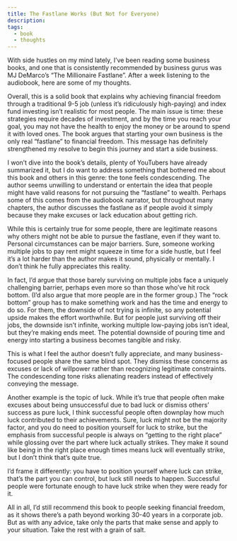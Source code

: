 ```yaml
---
title: The Fastlane Works (But Not for Everyone)
description: 
tags:
  - book
  - thoughts
---
```


With side hustles on my mind lately, I’ve been reading some business books, and one that is consistently recommended by business gurus was MJ DeMarco’s “The Millionaire Fastlane”. After a week listening to the audiobook, here are some of my  thoughts.

<!-- excerpt -->

Overall, this is a solid book that explains why achieving financial freedom through a traditional 9-5 job (unless it’s ridiculously high-paying) and index fund investing isn’t realistic for most people. The main issue is time: these strategies require decades of investment, and by the time you reach your goal, you may not have the health to enjoy the money or be around to spend it with loved ones. The book argues that starting your own business is the only real “fastlane” to financial freedom. This message has definitely strengthened my resolve to begin this journey and start a side business.

I won’t dive into the book’s details, plenty of YouTubers have already summarized it, but I do want to address something that bothered me about this book and others in this genre: the tone feels condescending. The author seems unwilling to understand or entertain the idea that people might have valid reasons for not pursuing the “fastlane” to wealth. Perhaps some of this comes from the audiobook narrator, but throughout many chapters, the author discusses the fastlane as if people avoid it simply because they make excuses or lack education about getting rich.

While this is certainly true for some people, there are legitimate reasons why others might not be able to pursue the fastlane, even if they want to. Personal circumstances can be major barriers. Sure, someone working multiple jobs to pay rent might squeeze in time for a side hustle, but I feel it’s a lot harder than the author makes it sound, physically or mentally. I don’t think he fully appreciates this reality.

In fact, I’d argue that those barely surviving on multiple jobs face a uniquely challenging barrier, perhaps even more so than those who’ve hit rock bottom. (I’d also argue that more people are in the former group.) The “rock bottom” group has to make something work and has the time and energy to do so. For them, the downside of not trying is infinite, so any potential upside makes the effort worthwhile. But for people just surviving off their jobs, the downside isn’t infinite, working multiple low-paying jobs isn’t ideal, but they’re making ends meet. The potential downside of pouring time and energy into starting a business becomes tangible and risky.

This is what I feel the author doesn’t fully appreciate, and many business-focused people share the same blind spot. They dismiss these concerns as excuses or lack of willpower rather than recognizing legitimate constraints. The condescending tone risks alienating readers instead of effectively conveying the message.

Another example is the topic of luck. While it’s true that people often make excuses about being unsuccessful due to bad luck or dismiss others’ success as pure luck, I think successful people often downplay how much luck contributed to their achievements. Sure, luck might not be the majority factor, and you do need to position yourself for luck to strike, but the emphasis from successful people is always on “getting to the right place” while glossing over the part where luck actually strikes. They make it sound like being in the right place enough times means luck will eventually strike, but I don’t think that’s quite true.

I’d frame it differently: you have to position yourself where luck can strike, that’s the part you can control, but luck still needs to happen. Successful people were fortunate enough to have luck strike when they were ready for it.

All in all, I’d still recommend this book to people seeking financial freedom, as it shows there’s a path beyond working 30-40 years in a corporate job. But as with any advice, take only the parts that make sense and apply to your situation. Take the rest with a grain of salt.